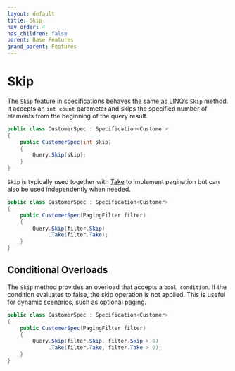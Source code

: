 ```yaml
---
layout: default
title: Skip
nav_order: 4
has_children: false
parent: Base Features
grand_parent: Features
---
```


# Skip

The `Skip` feature in specifications behaves the same as LINQ’s `Skip` method. It accepts an `int count` parameter and skips the specified number of elements from the beginning of the query result.

```csharp
public class CustomerSpec : Specification<Customer>
{
    public CustomerSpec(int skip)
    {
        Query.Skip(skip);
    }
}
```

`Skip` is typically used together with [Take](take.md) to implement pagination but can also be used independently when needed.

```csharp
public class CustomerSpec : Specification<Customer>
{
    public CustomerSpec(PagingFilter filter)
    {
        Query.Skip(filter.Skip)
             .Take(filter.Take);
    }
}
```

## Conditional Overloads

The `Skip` method provides an overload that accepts a `bool condition`. If the condition evaluates to false, the skip operation is not applied. This is useful for dynamic scenarios, such as optional paging.

```csharp
public class CustomerSpec : Specification<Customer>
{
    public CustomerSpec(PagingFilter filter)
    {
        Query.Skip(filter.Skip, filter.Skip > 0)
             .Take(filter.Take, filter.Take > 0);
    }
}
```
